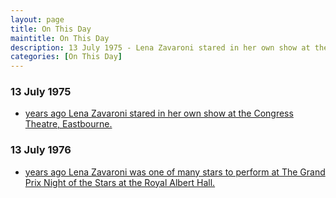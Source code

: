 ```yaml
---
layout: page
title: On This Day
maintitle: On This Day
description: 13 July 1975 - Lena Zavaroni stared in her own show at the Congress Theatre, Eastbourne. 13 July 1976 - Lena Zavaroni was one of many stars to perform at The Grand Prix Night of the Stars at the Royal Albert Hall.
categories: [On This Day]
---
```


### 13 July 1975
* [<span id="age1"></span> years ago Lena Zavaroni stared in her own show at the Congress Theatre, Eastbourne.](/theatre/the%20lena%20zavaroni%20show/1975/07/13/the-lena-zavaroni-show.html)

### 13 July 1976
* [<span id="age2"></span> years ago Lena Zavaroni was one of many stars to perform at The Grand Prix Night of the Stars at the Royal Albert Hall.](/bbc%20one/1976/07/15/the-grand-prix-night-of-the-stars.html)

<!-- Script for calculating number of years ago -->
<script>
var dob = '19750713';
var year = Number(dob.substr(0, 4));
var month = Number(dob.substr(4, 2)) - 1;
var day = Number(dob.substr(6, 2));
var today = new Date();
var age1 = today.getFullYear() - year;
if (today.getMonth() < month || (today.getMonth() == month && today.getDate() < day)) {
age1--;
}
document.getElementById("age1").innerHTML=age1;

var dob = '19760713';
var year = Number(dob.substr(0, 4));
var month = Number(dob.substr(4, 2)) - 1;
var day = Number(dob.substr(6, 2));
var today = new Date();
var age2 = today.getFullYear() - year;
if (today.getMonth() < month || (today.getMonth() == month && today.getDate() < day)) {
age2--;
}
document.getElementById("age2").innerHTML=age2;
</script>

